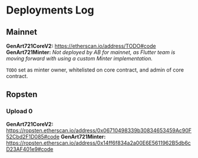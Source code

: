 # Deployments Log

## Mainnet

**GenArt721CoreV2:** https://etherscan.io/address/TODO#code
**GenArt721Minter:** _Not deployed by AB for mainnet, as Flutter team is moving forward with using a custom Minter implementation._

`TODO` set as minter owner, whitelisted on core contract, and admin of core contract.

## Ropsten

### Upload 0

**GenArt721CoreV2:** https://ropsten.etherscan.io/address/0x06710498339b30834653459Ac90F52Cbd2F1D085#code
**GenArt721Minter:** https://ropsten.etherscan.io/address/0x14ff6f834a2a00E6E5611962B5db6cD23AF401e9#code
